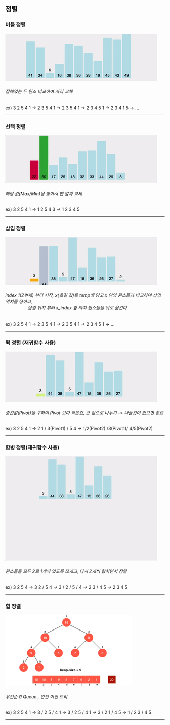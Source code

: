 <h2> 정렬 </h2>

<h3>버블 정렬</h3>
<img src="https://github.com/kimTH65/cs/blob/main/sort/bubble.gif">
<h6>접해있는 두 원소 비교하여 자리 교체 </h6>
ex) 3 2 5 4 1 -> 2 3 5 4 1 -> 2 3 5 4 1 -> 2 3 4 5 1 -> 2 3 4 1 5 -> ...<br>
            
<hr>

<h3>선택 정렬</h3>
<img src="https://github.com/kimTH65/cs/blob/main/sort/selection.gif">
<h6>해당 값(Max/Min)을 찾아서 맨 앞과 교체 </h6>
ex) 3 2 5 4 1 -> 1 2 5 4 3 -> 1 2 3 4 5 <br>
            
<hr>

<h3>삽입 정렬</h3>
<img src="https://github.com/kimTH65/cs/blob/main/sort/insertion.gif">
<h6>index 1(2번째) 부터 시작, x(옮길 값)를 temp에 담고 x 앞의 원소들과 비교하여 삽입 위치를 정하고,
<br>&nbsp; &nbsp; &nbsp; &nbsp; &nbsp; &nbsp; &nbsp; &nbsp; &nbsp; 삽입 위치 부터 x_index 앞 까지 원소들을 뒤로 옮긴다. </h6>
ex) 3 2 5 4 1 -> 2 3 5 4 1 -> 2 3 5 4 1 -> 2 3 4 5 1 -> ... <br>
            
<hr>    

<h3>퀵 정렬 (재귀함수 사용)</h3>
<img src="https://github.com/kimTH65/cs/blob/main/sort/quick.gif">
<h6>중간값(Pivot)을 구하여 Pivot 보다 작은값, 큰 값으로 나누기 -> 나눌것이 없으면 종료 </h6>
ex) 3 2 5 4 1 -> 2 1 / 3(Pivot1) / 5 4 ->  1/2(Pivot2) /3(Pivot1)/ 4/5(Pivot2)<br>
                         
<hr>

<h3>합병 정렬(재귀함수 사용) </h3>
<img src="https://github.com/kimTH65/cs/blob/main/sort/merge.gif">
<h6>원소들을 모두 2로 1개씩 있도록 쪼개고, 다시 2개씩 합치면서 정렬 </h6>
ex) 3 2 5 4 -> 3 2 / 5 4 -> 3 / 2 / 5 / 4 -> 2 3 / 4 5 -> 2 3 4 5 <br>
<hr>

<h3>힙 정렬 </h3>
<img src="https://github.com/kimTH65/cs/blob/main/sort/heapy.gif">
<h6>우선순위 Queue , 완전 이진 트리 </h6>
ex) 3 2 5 4 1 -> 3 / 2 5 / 4 1 -> 3 / 2 5 / 4 1 -> 3 / 2 1 / 4 5 -> 1 / 2 3 / 4 5 <br>
<hr>
